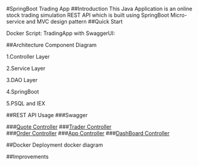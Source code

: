 #SpringBoot Trading App
##Introduction 
This Java Application is an online stock trading simulation REST API which is built using SpringBoot
Micro-service and MVC design pattern 
##Quick Start 

Docker Script:
TradingApp with SwaggerUI: 

##Architecture
Component Diagram

1.Controller Layer

2.Service Layer

3.DAO Layer

4.SpringBoot

5.PSQL and IEX

##REST API Usage
###Swagger

###[Quote Controller](./springboot/src/main/java/ca/jrvs/apps/trading/controller/QuoteController.java) 
###[Trader Controller](./springboot/src/main/java/ca/jrvs/apps/trading/controller/TraderAccountController.java)  
###[Order Controller](./springboot/src/main/java/ca/jrvs/apps/trading/controller/OrderController.java) 
###[App Controller](./springboot/src/main/java/ca/jrvs/apps/trading/controller) 
###[DashBoard Controller](./springboot/src/main/java/ca/jrvs/apps/trading/controller/DashboardController.java) 

##Docker Deployment 
docker diagram 

##Improvements